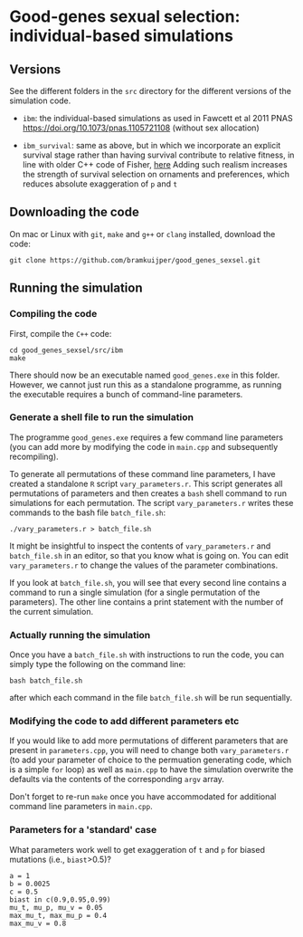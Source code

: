 # Good-genes sexual selection: individual-based simulations

## Versions

See the different folders in the `src` directory for the different versions of the simulation code.

 * `ibm`: the individual-based simulations as used in Fawcett et al 2011 PNAS https://doi.org/10.1073/pnas.1105721108 (without sex allocation)

 * `ibm_survival`: same as above, but in which we incorporate an explicit survival stage rather than having survival contribute to relative fitness, in line with older C++ code of Fisher, [here](https://github.com/bramkuijper/fisher_sexsel/blob/fe805f7c89d8ea99eb77adac71dbbc8ac291f939/src/ibm/fisherian.cpp)
 Adding such realism increases the strength of survival selection on ornaments and preferences, which reduces absolute exaggeration of `p` and `t`


## Downloading the code
On mac or Linux with `git`, `make` and `g++` or `clang` installed, download the code:

```
git clone https://github.com/bramkuijper/good_genes_sexsel.git 
```

## Running the simulation

### Compiling the code
First, compile the `C++` code:

```
cd good_genes_sexsel/src/ibm
make
```

There should now be an executable named `good_genes.exe` in this folder. However, we cannot just run this as a standalone programme, as running the executable requires a bunch of command-line parameters.


### Generate a shell file to run the simulation
The programme `good_genes.exe` requires a few command line parameters (you can add more by modifying the code in `main.cpp` and subsequently recompiling). 

To generate all permutations of these command line parameters, I have created a standalone `R` script `vary_parameters.r`. This script generates all permutations of parameters and then creates a `bash` shell command to run simulations for each permutation. The script `vary_parameters.r` writes these commands to the bash file `batch_file.sh`:

```
./vary_parameters.r > batch_file.sh
```
It might be insightful to inspect the contents of `vary_parameters.r` and `batch_file.sh` in an editor, so that you know what is going on. You can edit `vary_parameters.r` to change the values of the parameter combinations.

If you look at `batch_file.sh`, you will see that every second line contains a command to run a single simulation (for a single permutation of the parameters). The other line contains a print statement with the number of the current simulation.

### Actually running the simulation
Once you have a `batch_file.sh` with instructions to run the code, you can simply type the following on the command line:

```
bash batch_file.sh
```

after which each command in the file `batch_file.sh` will be run sequentially.

### Modifying the code to add different parameters etc
If you would like to add more permutations of different parameters that are present in `parameters.cpp`, you will need to change both `vary_parameters.r` (to add your parameter of choice to the permuation generating code, which is a simple `for` loop) as well as `main.cpp` to have the simulation overwrite the defaults via the contents of the corresponding `argv` array.

Don't forget to re-run `make` once you have accommodated for additional command line parameters in `main.cpp`.

### Parameters for a 'standard' case

What parameters work well to get exaggeration of `t` and `p` for biased mutations (i.e., `biast`>0.5)? 
```
a = 1
b = 0.0025
c = 0.5
biast in c(0.9,0.95,0.99)
mu_t, mu_p, mu_v = 0.05
max_mu_t, max_mu_p = 0.4
max_mu_v = 0.8
```
